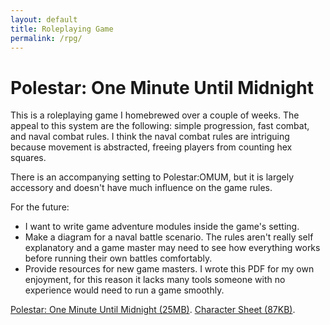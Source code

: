 ```yaml
---
layout: default
title: Roleplaying Game
permalink: /rpg/
---
```

# Polestar: One Minute Until Midnight

This is a roleplaying game I homebrewed over a couple of weeks. The appeal to this system are the following: simple progression, fast combat, and naval combat rules. I think the naval combat rules are intriguing because movement is abstracted, freeing players from counting hex squares. 

There is an accompanying setting to Polestar:OMUM, but it is largely accessory and doesn't have much influence on the game rules.

For the future:
- I want to write game adventure modules inside the game's setting.
- Make a diagram for a naval battle scenario. The rules aren't really self explanatory and a game master may need to see how everything works before running their own battles comfortably.
- Provide resources for new game masters. I wrote this PDF for my own enjoyment, for this reason it lacks many tools someone with no experience would need to run a game smoothly.

[Polestar: One Minute Until Midnight (25MB)][hexcat]. 
[Character Sheet (87KB)][sheet]. 

[hexcat]: assets/polestar.pdf
[sheet]: assets/polestarcharsheet.pdf
